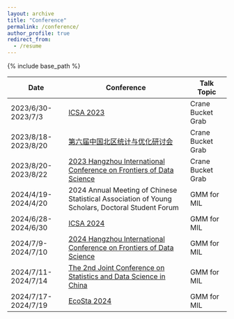 ```yaml
---
layout: archive
title: "Conference"
permalink: /conference/
author_profile: true
redirect_from:
  - /resume
---
```


{% include base_path %}


|  Date | Conference  | Talk Topic  |
|---|---|---|
| 2023/6/30-2023/7/3  |  [ICSA 2023](https://china2023.icsa.org/) |  Crane Bucket Grab |
| 2023/8/18-2023/8/20  |  [第六届中国北区统计与优化研讨会](https://mp.weixin.qq.com/s/exCQi7J4aHlwrgjnsDdgWQ) |  Crane Bucket Grab |
| 2023/8/20-2023/8/22  |  [2023 Hangzhou International Conference on Frontiers of Data Science](https://www.zjuyh.com/data2023en/rb?language=en-us) |  Crane Bucket Grab |
| 2024/4/19-2024/4/20 | 2024 Annual Meeting of Chinese Statistical Association of Young Scholars, Doctoral Student Forum | GMM for MIL |
| 2024/6/28-2024/6/30 | [ICSA 2024](https://china2024.icsa.org/) | GMM for MIL |
| 2024/7/9-2024/7/10 |  [2024 Hangzhou International Conference on Frontiers of Data Science](http://cds.zju.edu.cn/a/hyyg/3361.html) | GMM for MIL |
| 2024/7/11-2024/7/14 |  [The 2nd Joint Conference on Statistics and Data Science in China](https://www.jconf-sds.com) | GMM for MIL |
| 2024/7/17-2024/7/19 | [EcoSta 2024](https://www.cmstatistics.org/EcoSta2024/index.php) | GMM for MIL |